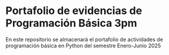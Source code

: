 # Portafolio de evidencias de Programación Básica 3pm
En este repositorio se almacenará el portafolio de actividades de programación básica en Python del semestre Enero-Junio 2025

